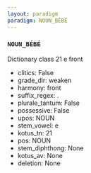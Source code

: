 ```yaml
---
layout: paradigm
paradigm: NOUN_BÉBÉ
---
```

### ` NOUN_BÉBÉ `

Dictionary class 21 e front
* clitics: False
* grade_dir: weaken
* harmony: front
* suffix_regex: .
* plurale_tantum: False
* possessive: False
* upos: NOUN
* stem_vowel: e
* kotus_tn: 21
* pos: NOUN
* stem_diphthong: None
* kotus_av: None
* deletion: None
